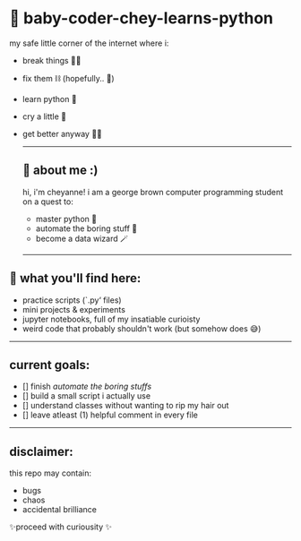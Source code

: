 # 🐍 baby-coder-chey-learns-python
my safe little corner of the internet where i:
- break things ⛓️‍💥
- fix them ⛓️ (hopefully.. 🥲)
- learn python 🐍
- cry a little 🥹
- get better anyway 👍🏼

  - - -

  ## 🌺 about me :)
  hi, i'm cheyanne! i am a george brown computer programming student on a quest to:
  - master python 🐍
  - automate the boring stuff 🥱
  - become a data wizard 🪄

  ---

## 👀 what you'll find here: 
- practice scripts (`.py‘ files)
- mini projects & experiments
- jupyter notebooks, full of my insatiable curioisty 
- weird code that probably shouldn't work (but somehow does 😅)

---

## current goals: 
- [] finish *automate the boring stuffs*
- [] build a small script i actually use
- [] understand classes without wanting to rip my hair out 
- [] leave atleast (1) helpful comment in every file 

---

## disclaimer: 
this repo may contain: 
- bugs
- chaos
- accidental brilliance


✨proceed with curiousity ✨

  
